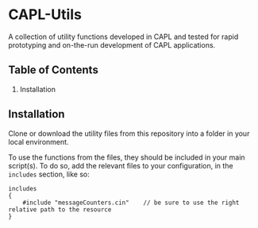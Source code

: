 # CAPL-Utils
A collection of utility functions developed in CAPL and tested for rapid prototyping and on-the-run development of CAPL applications.

## Table of Contents
1. Installation
  
## Installation
Clone or download the utility files from this repository into a folder in your local environment.

To use the functions from the files, they should be included in your main script(s). To do so, add the relevant files to your configuration, in the `includes` section, like so:

```
includes
{
    #include "messageCounters.cin"    // be sure to use the right relative path to the resource
}
```
